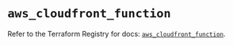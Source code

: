 # `aws_cloudfront_function`

Refer to the Terraform Registry for docs: [`aws_cloudfront_function`](https://registry.terraform.io/providers/hashicorp/aws/5.53.0/docs/resources/cloudfront_function).
